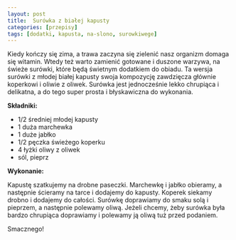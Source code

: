 ```yaml
---
layout: post
title:  Surówka z białej kapusty
categories: [przepisy]
tags: [dodatki, kapusta, na-slono, surowkiwege]
---
```

Kiedy kończy się zima, a trawa zaczyna się zielenić nasz organizm domaga się witamin. Wtedy też warto zamienić gotowane i duszone warzywa, na świeże surówki, które będą świetnym dodatkiem do obiadu. Ta wersja surówki z młodej białej kapusty swoja kompozycję zawdzięcza głównie koperkowi i oliwie z oliwek. Surówka jest jednocześnie lekko chrupiąca i delikatna, a do tego super prosta i błyskawiczna do wykonania.

**Składniki:**

* 1/2 średniej młodej kapusty
* 1 duża marchewka
* 1 duże jabłko
* 1/2 pęczka świeżego koperku
* 4 łyżki oliwy z oliwek
* sól, pieprz

**Wykonanie:**

Kapustę szatkujemy na drobne paseczki. Marchewkę i jabłko obieramy, a następnie ścieramy na tarce i dodajemy do kapusty. Koperek siekamy drobno i dodajemy do całości. Surówkę doprawiamy do smaku solą i pieprzem, a następnie polewamy oliwą. Jeżeli chcemy, żeby surówka była bardzo chrupiąca doprawiamy i polewamy ją oliwą tuż przed podaniem.

Smacznego!
    